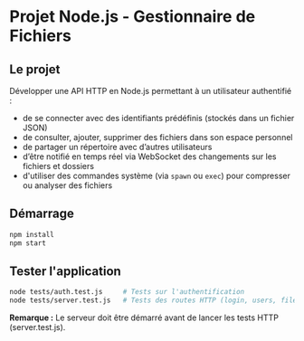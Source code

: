 # Projet Node.js - Gestionnaire de Fichiers

## Le projet
Développer une API HTTP en Node.js permettant à un utilisateur authentifié :
- de se connecter avec des identifiants prédéfinis (stockés dans un fichier JSON)
- de consulter, ajouter, supprimer des fichiers dans son espace personnel
- de partager un répertoire avec d’autres utilisateurs
- d’être notifié en temps réel via WebSocket des changements sur les fichiers et dossiers
- d'utiliser des commandes système (via `spawn` ou `exec`) pour compresser ou analyser des fichiers


## Démarrage
```bash
npm install
npm start
```

## Tester  l'application
```bash
node tests/auth.test.js     # Tests sur l'authentification
node tests/server.test.js   # Tests des routes HTTP (login, users, files, etc.)
```

**Remarque :**
Le serveur doit être démarré avant de lancer les tests HTTP (server.test.js).
